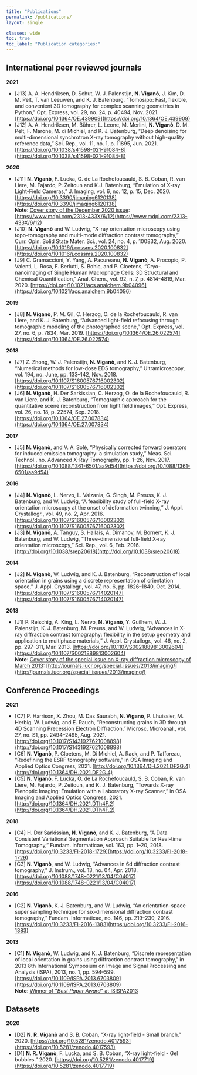 ```yaml
---
title: "Publications"
permalink: /publications/
layout: single

classes: wide
toc: true
toc_label: "Publication categories:"
---
```


## International peer reviewed journals

**2021**
* <a name="J13">[J13]</a> A. A. Hendriksen, D. Schut, W. J. Palenstijn, **N. Viganò**, J. Kim, D. M. Pelt, T. van Leeuwen, and K. J. Batenburg, “Tomosipo: Fast, flexible, and convenient 3D tomography for complex scanning geometries in Python,” Opt. Express, vol. 29, no. 24, p. 40494, Nov. 2021.
[https://doi.org/10.1364/OE.439909](https://doi.org/10.1364/OE.439909)
* <a name="J12">[J12]</a> A. A. Hendriksen, M. Bührer, L. Leone, M. Merlini, **N. Viganò**, D. M. Pelt, F. Marone, M. di Michiel, and K. J. Batenburg, “Deep denoising for multi-dimensional synchrotron X-ray tomography without high-quality reference data,” Sci. Rep., vol. 11, no. 1, p. 11895, Jun. 2021.
[https://doi.org/10.1038/s41598-021-91084-8](https://doi.org/10.1038/s41598-021-91084-8)

**2020**
* <a name="J11">[J11]</a> **N. Viganò**, F. Lucka, O. de La Rochefoucauld, S. B. Coban, R. van Liere, M. Fajardo, P. Zeitoun and K.J. Batenburg, “Emulation of X-ray Light-Field Cameras,” J. Imaging, vol. 6, no. 12, p. 15, Dec. 2020.
[https://doi.org/10.3390/jimaging6120138](https://doi.org/10.3390/jimaging6120138)  
**Note**: <u>Cover story of the December 2020 issue</u>: [https://www.mdpi.com/2313-433X/6/12](https://www.mdpi.com/2313-433X/6/12)
* <a name="J10">[J10]</a> **N. Viganò** and W. Ludwig, “X-ray orientation microscopy using topo-tomography and multi-mode diffraction contrast tomography,” Curr. Opin. Solid State Mater. Sci., vol. 24, no. 4, p. 100832, Aug. 2020.
[https://doi.org/10.1016/j.cossms.2020.100832](https://doi.org/10.1016/j.cossms.2020.100832)
* <a name="J9">[J9]</a> C. Gramaccioni, Y. Yang, A. Pacureanu, **N. Viganò**, A. Procopio, P. Valenti, L. Rosa, F. Berlutti, S. Bohic, and P. Cloetens, “Cryo-nanoimaging of Single Human Macrophage Cells: 3D Structural and Chemical Quantification,” Anal. Chem., vol. 92, n. 7, p. 4814-4819, Mar. 2020.
[https://doi.org/10.1021/acs.analchem.9b04096](https://doi.org/10.1021/acs.analchem.9b04096)

**2019**
* <a name="J8">[J8]</a> **N. Viganò**, P. M. Gil, C. Herzog, O. de la Rochefoucauld, R. van Liere, and K. J. Batenburg, “Advanced light-field refocusing through tomographic modeling of the photographed scene,” Opt. Express, vol. 27, no. 6, p. 7834, Mar. 2019.
[https://doi.org/10.1364/OE.26.022574](https://doi.org/10.1364/OE.26.022574)

**2018**
* <a name="J7">[J7]</a> Z. Zhong, W. J. Palenstijn, **N. Viganò**, and K. J. Batenburg, “Numerical methods for low-dose EDS tomography,” Ultramicroscopy, vol. 194, no. June, pp. 133–142, Nov. 2018.
[https://doi.org/10.1107/S1600576716002302](https://doi.org/10.1107/S1600576716002302)
* <a name="J6">[J6]</a> **N. Viganò**, H. Der Sarkissian, C. Herzog, O. de la Rochefoucauld, R. van Liere, and K. J. Batenburg, “Tomographic approach for the quantitative scene reconstruction from light field images,” Opt. Express, vol. 26, no. 18, p. 22574, Sep. 2018.
[https://doi.org/10.1364/OE.27.007834](https://doi.org/10.1364/OE.27.007834)

**2017**
* <a name="J5">[J5]</a> **N. Viganò**, and V. A. Solé, “Physically corrected forward operators for induced emission tomography: a simulation study,” Meas. Sci. Technol., no. Advanced X-Ray Tomography, pp. 1–26, Nov. 2017.
[https://doi.org/10.1088/1361-6501/aa9d54](https://doi.org/10.1088/1361-6501/aa9d54)

**2016**
* <a name="J4">[J4]</a> **N. Viganò**, L. Nervo, L. Valzania, G. Singh, M. Preuss, K. J. Batenburg, and W. Ludwig, “A feasibility study of full-field X-ray orientation microscopy at the onset of deformation twinning,” J. Appl. Crystallogr., vol. 49, no. 2, Apr. 2016.
[https://doi.org/10.1107/S1600576716002302](https://doi.org/10.1107/S1600576716002302)
* <a name="J3">[J3]</a> **N. Viganò**, A. Tanguy, S. Hallais, A. Dimanov, M. Bornert, K. J. Batenburg, and W. Ludwig, “Three-dimensional full-field X-ray orientation microscopy,” Sci. Rep., vol. 6, Feb. 2016.
[http://doi.org/10.1038/srep20618](http://doi.org/10.1038/srep20618)

**2014**
* <a name="J2">[J2]</a> **N. Viganò**, W. Ludwig, and K. J. Batenburg, “Reconstruction of local orientation in grains using a discrete representation of orientation space,” J. Appl. Crystallogr., vol. 47, no. 6, pp. 1826–1840, Oct. 2014.
[https://doi.org/10.1107/S1600576714020147](https://doi.org/10.1107/S1600576714020147)

**2013**
* <a name="J1">[J1]</a> P. Reischig, A. King, L. Nervo, **N. Viganò**, Y. Guilhem, W. J. Palenstijn, K. J. Batenburg, M. Preuss, and W. Ludwig, “Advances in X-ray diffraction contrast tomography: flexibility in the setup geometry and application to multiphase materials,” J. Appl. Crystallogr., vol. 46, no. 2, pp. 297–311, Mar. 2013.
[https://doi.org/10.1107/S0021889813002604](https://doi.org/10.1107/S0021889813002604)  
**Note**: <u>Cover story of the special issue on X-ray diffraction microscopy of March 2013</u>: [http://journals.iucr.org/special_issues/2013/imaging/](http://journals.iucr.org/special_issues/2013/imaging/)

## Conference Proceedings

**2021**
* <a name="C7">[C7]</a> P. Harrison, X. Zhou, M. Das Saurabh, **N. Viganò**, P. Lhuissier, M. Herbig, W. Ludwig, and E. Rauch, “Reconstructing grains in 3D through 4D Scanning Precession Electron Diffraction,” Microsc. Microanal., vol. 27, no. S1, pp. 2494–2495, Aug. 2021.
[http://doi.org/10.1017/S1431927621008898](http://doi.org/10.1017/S1431927621008898)
* <a name="C6">[C6]</a> **N. Viganò**, P. Cloetens, M. Di Michiel, A. Rack, and P. Tafforeau, “Redefining the ESRF tomography software,” in OSA Imaging and Applied Optics Congress, 2021.
[http://doi.org/10.1364/DH.2021.DF2G.4](http://doi.org/10.1364/DH.2021.DF2G.4)
* <a name="C5">[C5]</a> **N. Viganò**, F. Lucka, O. de La Rochefoucauld, S. B. Coban, R. van Liere, M. Fajardo, P. Zeitoun, and K. J. Batenburg, “Towards X-ray Plenoptic Imaging: Emulation with a Laboratory X-ray Scanner,” in OSA Imaging and Applied Optics Congress, 2021.
[http://doi.org/10.1364/DH.2021.DTh4F.2](http://doi.org/10.1364/DH.2021.DTh4F.2)

**2018**
* <a name="C4">[C4]</a> H. Der Sarkissian, **N. Viganò**, and K. J. Batenburg, “A Data Consistent Variational Segmentation Approach Suitable for Real-time Tomography,” Fundam. Informaticae, vol. 163, pp. 1–20, 2018.
[https://doi.org/10.3233/FI-2018-1729](https://doi.org/10.3233/FI-2018-1729)
* <a name="C3">[C3]</a> **N. Viganò**, and W. Ludwig, “Advances in 6d diffraction contrast tomography,” J. Instrum., vol. 13, no. 04, Apr. 2018.
[https://doi.org/10.1088/1748-0221/13/04/C04017](https://doi.org/10.1088/1748-0221/13/04/C04017)

**2016**
* <a name="C2">[C2]</a> **N. Viganò**, K. J. Batenburg, and W. Ludwig, “An orientation-space super sampling technique for six-dimensional diffraction contrast tomography,” Fundam. Informaticae, no. 146, pp. 219–230, 2016.
[https://doi.org/10.3233/FI-2016-1383](https://doi.org/10.3233/FI-2016-1383)

**2013**
* <a name="C1">[C1]</a> **N. Viganò**, W. Ludwig, and K. J. Batenburg, “Discrete representation of local orientation in grains using diffraction contrast tomography,” in 2013 8th International Symposium on Image and Signal Processing and Analysis (ISPA), 2013, no. 1, pp. 594–599.
[https://doi.org/10.1109/ISPA.2013.6703809](https://doi.org/10.1109/ISPA.2013.6703809)  
**Note**: <u>Winner of "<i>Best Paper Award</i>" at ISISPA2013</u>

## Datasets

**2020**
* <a name="D2">[D2]</a> **N. R. Viganò** and S. B. Coban, “X-ray light-field - Small branch.” 2020.
[https://doi.org/10.5281/zenodo.4017593](https://doi.org/10.5281/zenodo.4017593)
* <a name="D1">[D1]</a> **N. R. Viganò**, F. Lucka, and S. B. Coban, “X-ray light-field - Gel bubbles.” 2020.
[https://doi.org/10.5281/zenodo.4017719](https://doi.org/10.5281/zenodo.4017719)
